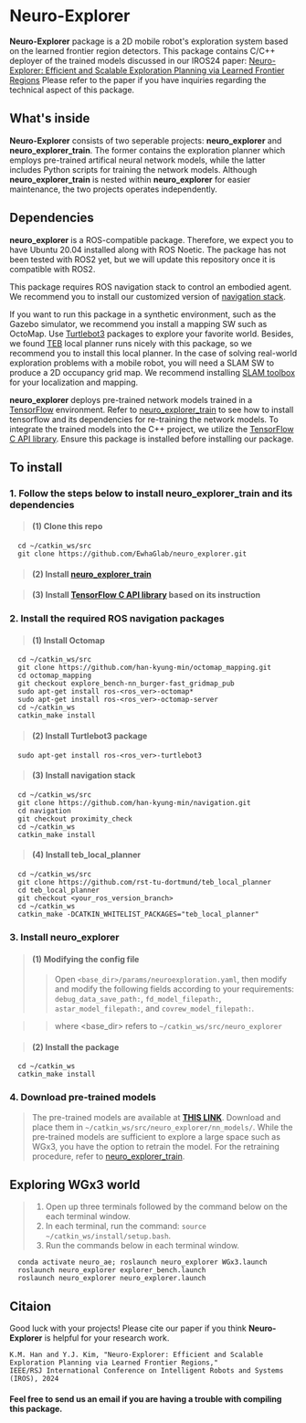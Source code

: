 # Neuro-Explorer
**Neuro-Explorer** package is a 2D mobile robot's exploration system based on the learned frontier region detectors.
This package contains C/C++ deployer of the trained models discussed in our IROS24 paper: [Neuro-Explorer: Efficient and Scalable Exploration Planning via Learned Frontier Regions](http://graphics.ewha.ac.kr/neuro_explorer/)
Please refer to the paper if you have inquiries regarding the technical aspect of this package.

## What's inside

**Neuro-Explorer** consists of two seperable projects: **neuro_explorer** and **neuro_explorer_train**. The former contains the exploration planner which employs pre-trained artifical neural network models, while the latter includes Python scripts for training the network models. Although **neuro_explorer_train** is nested within **neuro_explorer** for easier maintenance, the two projects operates independently.

## Dependencies

**neuro_explorer** is a ROS-compatible package. Therefore, we expect you to have Ubuntu 20.04 installed along with ROS Noetic.
The package has not been tested with ROS2 yet, but we will update this repository once it is compatible with ROS2.

This package requires ROS navigation stack to control an embodied agent. 
We recommend you to install our customized version of [navigation stack](https://github.com/han-kyung-min/navigation).

If you want to run this package in a synthetic environment, such as the Gazebo simulator, we recommend you install a mapping SW such as OctoMap. Use [Turtlebot3](https://github.com/ROBOTIS-GIT/turtlebot3) packages to explore your favorite world. 
Besides, we found [TEB](https://github.com/rst-tu-dortmund/teb_local_planner) local planner runs nicely with this package, so we recommend you to install this local planner.
In the case of solving real-world exploration problems with a mobile robot, you will need a SLAM SW to produce a 2D occupancy grid map. We recommend installing [SLAM toolbox](https://github.com/SteveMacenski/slam_toolbox) for your localization and mapping.

**neuro_explorer** deploys pre-trained network models trained in a [TensorFlow](https://www.tensorflow.org/install?hl=ko) environment. Refer to [neuro_explorer_train](./neuro_explorer_train/README.md) to see how to install tensorflow and its dependencies for re-training the network models.
To integrate the trained models into the C++ project, we utilize the [TensorFlow C API library](https://www.tensorflow.org/install/lang_c). Ensure this package is installed before installing our package.

## To install

### 1. Follow the steps below to install neuro_explorer_train and its dependencies
> #### (1) Clone this repo

```
  cd ~/catkin_ws/src
  git clone https://github.com/EwhaGlab/neuro_explorer.git
```
> #### (2) Install [neuro_explorer_train](./neuro_explorer_train/README.md)

> #### (3) Install [TensorFlow C API library](https://www.tensorflow.org/install/lang_c) based on its instruction

### 2. Install the required ROS navigation packages

> #### (1) Install Octomap 


```
  cd ~/catkin_ws/src
  git clone https://github.com/han-kyung-min/octomap_mapping.git
  cd octomap_mapping
  git checkout explore_bench-nn_burger-fast_gridmap_pub
  sudo apt-get install ros-<ros_ver>-octomap*
  sudo apt-get install ros-<ros_ver>-octomap-server
  cd ~/catkin_ws
  catkin_make install
```

> #### (2) Install Turtlebot3 package
```
  sudo apt-get install ros-<ros_ver>-turtlebot3

```
> #### (3) Install navigation stack
```
  cd ~/catkin_ws/src
  git clone https://github.com/han-kyung-min/navigation.git
  cd navigation
  git checkout proximity_check
  cd ~/catkin_ws
  catkin_make install
```

> #### (4) Install teb_local_planner
```
  cd ~/catkin_ws/src
  git clone https://github.com/rst-tu-dortmund/teb_local_planner
  cd teb_local_planner
  git checkout <your_ros_version_branch>
  cd ~/catkin_ws
  catkin_make -DCATKIN_WHITELIST_PACKAGES="teb_local_planner"
```

### 3. Install neuro_explorer

> #### (1) Modifying the config file
>> Open `<base_dir>/params/neuroexploration.yaml`, then modify and modify the following fields according to your requirements: `debug_data_save_path:`, `fd_model_filepath:`, `astar_model_filepath:`, and `covrew_model_filepath:`.

>> where <base_dir> refers to `~/catkin_ws/src/neuro_explorer`


> #### (2) Install the package
```
  cd ~/catkin_ws
  catkin_make install
```

### 4. Download pre-trained models

> The pre-trained models are available at [**THIS LINK**](https://drive.google.com/drive/folders/1mXkKHI6-BrAemQjoGyCWZyQMnNZOVVh9?usp=sharing). Download and place them in `~/catkin_ws/src/neuro_explorer/nn_models/`. While the pre-trained models are sufficient to explore a large space such as WGx3, you have the option to retrain the model. For the retraining procedure, refer to [neuro_explorer_train](./neuro_explorer_train/README.md).


## Exploring WGx3 world  

> 1. Open up three terminals followed by the command below on the each terminal window.
> 2. In each terminal, run the command: `source ~/catkin_ws/install/setup.bash`. 
> 3. Run the commands below in each terminal window. 
```
  conda activate neuro_ae; roslaunch neuro_explorer WGx3.launch
  roslaunch neuro_explorer explorer_bench.launch
  roslaunch neuro_explorer neuro_explorer.launch
```

## Citaion
Good luck with your projects! Please cite our paper if you think **Neuro-Explorer** is helpful for your research work.

```
K.M. Han and Y.J. Kim, "Neuro-Explorer: Efficient and Scalable Exploration Planning via Learned Frontier Regions," 
IEEE/RSJ International Conference on Intelligent Robots and Systems (IROS), 2024
```

#### Feel free to send us an email if you are having a trouble with compiling this package.
